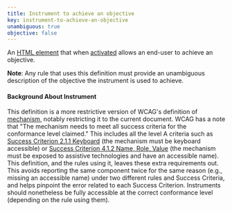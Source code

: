 ```yaml
---
title: Instrument to achieve an objective
key: instrument-to-achieve-an-objective
unambiguous: true
objective: false
---
```


An [HTML element][] that when [activated][] allows an end-user to achieve an objective.

**Note**: Any rule that uses this definition must provide an unambiguous description of the objective the instrument is used to achieve.

#### Background About Instrument

This definition is a more restrictive version of WCAG's definition of [mechanism][], notably restricting it to the current document. WCAG has a note that "The mechanism needs to meet all success criteria for the conformance level claimed." This includes all the level A criteria such as [Success Criterion 2.1.1 Keyboard][sc211] (the mechanism must be keyboard accessible) or [Success Criterion 4.1.2 Name, Role, Value][sc412] (the mechanism must be exposed to assistive technologies and have an accessible name). This definition, and the rules using it, leaves these extra requirements out. This avoids reporting the same component twice for the same reason (e.g., missing an accessible name) under two different rules and Success Criteria, and helps pinpoint the error related to each Success Criterion. Instruments should nonetheless be fully accessible at the correct conformance level (depending on the rule using them).

[activated]: https://html.spec.whatwg.org/#activation
[html element]: https://html.spec.whatwg.org/multipage/dom.html#htmlelement
[mechanism]: https://www.w3.org/TR/WCAG22/#dfn-mechanism 'WCAG Definition of Mechanism'
[sc211]: https://www.w3.org/TR/WCAG22/#keyboard 'Success Criterion 2.1.1 Keyboard'
[sc412]: https://www.w3.org/TR/WCAG22/#name-role-value 'Success Criterion 4.1.2 Name, Role, Value'
